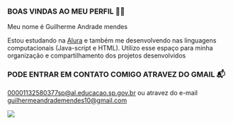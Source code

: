 ### BOAS VINDAS AO MEU PERFIL 🤵🤵
Meu nome é Guilherme Andrade mendes

Estou estudando na [Alura](https:\\www.alura.com.br)
e também me desenvolvendo nas linguagens computacionais (Java-script e HTML).
Utilizo esse espaço para minha organização e compartilhamento dos projetos desenvolvidos

### PODE ENTRAR EM CONTATO COMIGO ATRAVEZ DO GMAIL 📬
00001132580377sp@al.educacao.sp.gov.br ou atravez do e-mail guilhermeandrademendes10@gmail.com

![](https://media1.tenor.com/m/Oh5Mrh06xQkAAAAC/sheik-redpill-nebulotv.gif)
